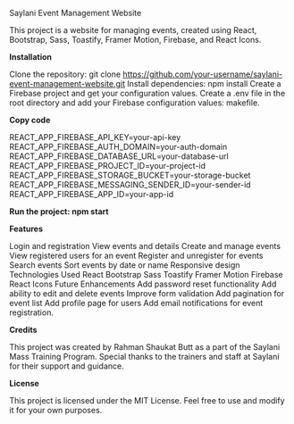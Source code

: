 Saylani Event Management Website

This project is a website for managing events, created using React, Bootstrap, Sass, Toastify, Framer Motion, Firebase, and React Icons.

**Installation**

Clone the repository: git clone https://github.com/your-username/saylani-event-management-website.git
Install dependencies: npm install
Create a Firebase project and get your configuration values.
Create a .env file in the root directory and add your Firebase configuration values:
makefile.

**Copy code**

REACT_APP_FIREBASE_API_KEY=your-api-key
REACT_APP_FIREBASE_AUTH_DOMAIN=your-auth-domain
REACT_APP_FIREBASE_DATABASE_URL=your-database-url
REACT_APP_FIREBASE_PROJECT_ID=your-project-id
REACT_APP_FIREBASE_STORAGE_BUCKET=your-storage-bucket
REACT_APP_FIREBASE_MESSAGING_SENDER_ID=your-sender-id
REACT_APP_FIREBASE_APP_ID=your-app-id

**Run the project: npm start**

**Features**

Login and registration
View events and details
Create and manage events
View registered users for an event
Register and unregister for events
Search events
Sort events by date or name
Responsive design
Technologies Used
React
Bootstrap
Sass
Toastify
Framer Motion
Firebase
React Icons
Future Enhancements
Add password reset functionality
Add ability to edit and delete events
Improve form validation
Add pagination for event list
Add profile page for users
Add email notifications for event registration.

**Credits**

This project was created by Rahman Shaukat Butt as a part of the Saylani Mass Training Program. Special thanks to the trainers and staff at Saylani for their support and guidance.

**License**

This project is licensed under the MIT License. Feel free to use and modify it for your own purposes.
